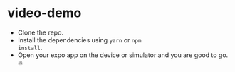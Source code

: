 # video-demo

- Clone the repo.
- Install the dependencies using <code>yarn</code> or <code>npm install</code>.
- Open your expo app on the device or simulator and you are good to go. 🔥
